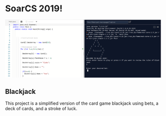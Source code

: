 # SoarCS 2019!

<!-- Note, the line below this one is what links to your screenshot, **DO NOT REMOVE** -->
![my_screenshot](./Screenshot&#32;2019-08-09&#32;at&#32;1.57.31&#32;PM.png)

<!--
In this file, you should write a brief description of what your
project is, what you learned, and a simple screenshot of your work.

To add a screenshot, please replace `screenshot.png` with
your own screenshot.
-->

## Blackjack

This project is a simplified version of the card game blackjack using bets, a deck of cards, and a stroke of luck. 
